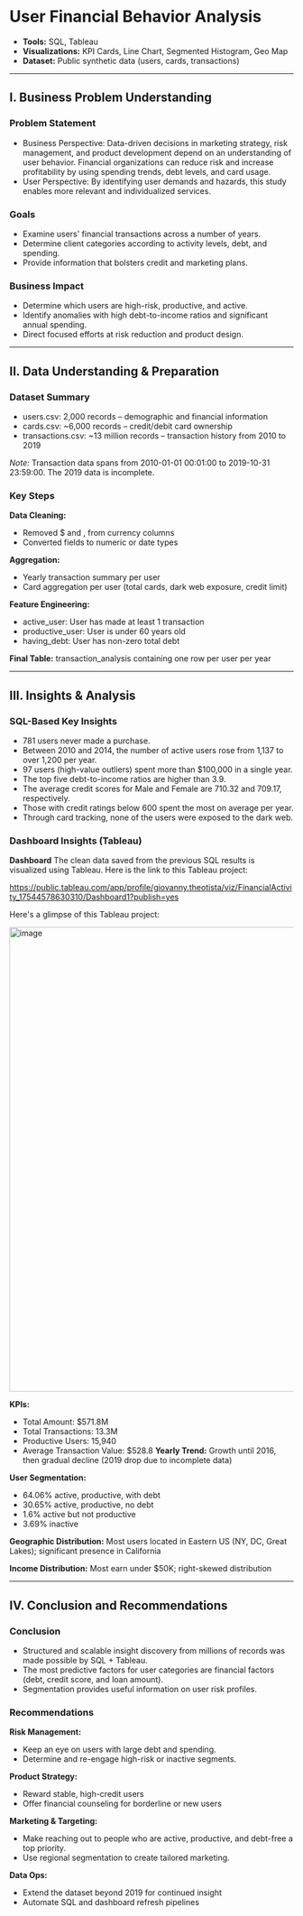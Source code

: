 # User Financial Behavior Analysis
- **Tools:** SQL, Tableau
- **Visualizations:** KPI Cards, Line Chart, Segmented Histogram, Geo Map
- **Dataset:** Public synthetic data (users, cards, transactions)

---

## I. Business Problem Understanding
### Problem Statement
- Business Perspective: Data-driven decisions in marketing strategy, risk management, and product development depend on an understanding of user behavior. Financial organizations can reduce risk and increase profitability by using spending trends, debt levels, and card usage.
- User Perspective: By identifying user demands and hazards, this study enables more relevant and individualized services.

### Goals
- Examine users' financial transactions across a number of years.
- Determine client categories according to activity levels, debt, and spending.
- Provide information that bolsters credit and marketing plans.

### Business Impact
- Determine which users are high-risk, productive, and active.
- Identify anomalies with high debt-to-income ratios and significant annual spending.
- Direct focused efforts at risk reduction and product design.

---

## II. Data Understanding & Preparation
### Dataset Summary
- users.csv: 2,000 records – demographic and financial information
- cards.csv: ~6,000 records – credit/debit card ownership
- transactions.csv: ~13 million records – transaction history from 2010 to 2019

*Note:* Transaction data spans from 2010-01-01 00:01:00 to 2019-10-31 23:59:00. The 2019 data is incomplete.

### Key Steps
**Data Cleaning:**
- Removed $ and , from currency columns
- Converted fields to numeric or date types

**Aggregation:**
- Yearly transaction summary per user
- Card aggregation per user (total cards, dark web exposure, credit limit)

**Feature Engineering:**
- active_user: User has made at least 1 transaction
- productive_user: User is under 60 years old
- having_debt: User has non-zero total debt

**Final Table:** transaction_analysis containing one row per user per year

---

## III. Insights & Analysis
### SQL-Based Key Insights
- 781 users never made a purchase.
- Between 2010 and 2014, the number of active users rose from 1,137 to over 1,200 per year.
- 97 users (high-value outliers) spent more than $100,000 in a single year.
- The top five debt-to-income ratios are higher than 3.9.
- The average credit scores for Male and Female are 710.32 and 709.17, respectively.
- Those with credit ratings below 600 spent the most on average per year.
- Through card tracking, none of the users were exposed to the dark web.

### Dashboard Insights (Tableau)

**Dashboard**
The clean data saved from the previous SQL results is visualized using Tableau. Here is the link to this Tableau project:

https://public.tableau.com/app/profile/giovanny.theotista/viz/FinancialActivity_17544578630310/Dashboard1?publish=yes

Here's a glimpse of this Tableau project:

<img width="1160" height="824" alt="image" src="https://github.com/user-attachments/assets/7b802646-f765-404a-b150-8bb2395cac76" />


**KPIs:**
- Total Amount: $571.8M
- Total Transactions: 13.3M
- Productive Users: 15,940
- Average Transaction Value: $528.8
**Yearly Trend:** Growth until 2016, then gradual decline (2019 drop due to incomplete data)

**User Segmentation:**
- 64.06% active, productive, with debt
- 30.65% active, productive, no debt
- 1.6% active but not productive
- 3.69% inactive

**Geographic Distribution:** Most users located in Eastern US (NY, DC, Great Lakes); significant presence in California

**Income Distribution:** Most earn under $50K; right-skewed distribution

---

## IV. Conclusion and Recommendations
### Conclusion
- Structured and scalable insight discovery from millions of records was made possible by SQL + Tableau.
- The most predictive factors for user categories are financial factors (debt, credit score, and loan amount).
- Segmentation provides useful information on user risk profiles.

### Recommendations
**Risk Management:**
- Keep an eye on users with large debt and spending.
- Determine and re-engage high-risk or inactive segments.

**Product Strategy:**
- Reward stable, high-credit users
- Offer financial counseling for borderline or new users

**Marketing & Targeting:**
- Make reaching out to people who are active, productive, and debt-free a top priority. 
- Use regional segmentation to create tailored marketing.

**Data Ops:**
- Extend the dataset beyond 2019 for continued insight
- Automate SQL and dashboard refresh pipelines

